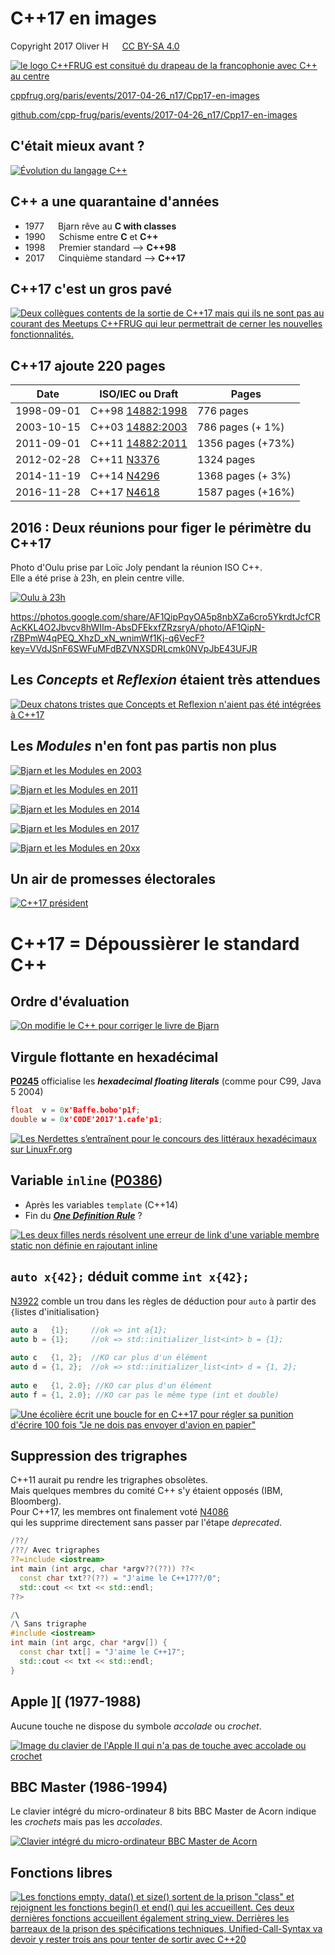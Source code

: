C++17 en images
===============

Copyright 2017 Oliver H &emsp; [CC BY-SA 4.0](https://creativecommons.org/licenses/by-sa/4.0/deed.fr)

[![le logo C++FRUG est consitué du drapeau de la francophonie avec C++ au centre](http://cpp-frug.github.io/images/Cpp-Francophonie.svg "Logo C++FRUG")](https://github.com/cpp-frug/cpp-frug.github.io/blob/master/images/Cpp-Francophonie.svg)

[cppfrug.org/paris/events/2017-04-26_n17/Cpp17-en-images](http://cpp-frug.github.io/paris/events/2017-04-26_n17/Cpp17-en-images/)

[github.com/cpp-frug/paris/events/2017-04-26_n17/Cpp17-en-images](https://github.com/cpp-frug/paris/blob/master/events/2017-04-26_n17/Cpp17-en-images/README.md)


C'était mieux avant ?
---------------------

[![Évolution du langage C++](https://cpp-frug.github.io/materials/images/cpp-evolution-path.svg)](https://github.com/cpp-frug/materials/blob/gh-pages/images/cpp-evolution-original.svg)


C++ a une quarantaine d'années
------------------------------

* 1977 &emsp; Bjarn rêve au **C with classes**
* 1990 &emsp; Schisme entre **C** et **C++**
* 1998 &emsp; Premier standard --> **C++98**
* 2017 &emsp; Cinquième standard --> **C++17**


C++17 c'est un gros pavé
------------------------

[![Deux collègues contents de la sortie de C++17 mais qui ils ne sont pas au courant des Meetups C++FRUG qui leur permettrait de cerner les nouvelles fonctionnalités.](http://cpp-frug.github.io/materials/images/cpp-complexe-cppfrug.svg)](https://github.com/cpp-frug/materials/blob/gh-pages/images/cpp-complexe-cppfrug.svg)


C++17 ajoute 220 pages
----------------------

Date      | ISO/IEC ou Draft                                                                                         | Pages
--------- | -------------------------------------------------------------------------------------------------------- | -------
1998-09-01|C++98 [14882:1998](http://www.lirmm.fr/~ducour/Doc-objets/ISO+IEC+14882-1998.pdf)                         |  776 pages
2003-10-15|C++03 [14882:2003](https://github.com/hstefan/htlib/blob/master/res/INCITS%2BISO%2BIEC%2B14882-2003.pdf)  |  786 pages (+ 1%)
2011-09-01|C++11 [14882:2011](http://new.vk.com/doc100509572_160085962?hash=6801602629449dfa59&dl=27c32949114b3322a2)| 1356 pages (+73%)
2012-02-28|C++11 [N3376](http://open-std.org/JTC1/SC22/WG21/docs/papers/2012/n3376.pdf)                              | 1324 pages
2014-11-19|C++14 [N4296](http://open-std.org/JTC1/SC22/WG21/docs/papers/2014/n4296.pdf)                              | 1368 pages (+ 3%)
2016-11-28|C++17 [N4618](http://open-std.org/JTC1/SC22/WG21/docs/papers/2016/n4618.pdf)                              | 1587 pages (+16%)



2016 : Deux réunions pour figer le périmètre du C++17
-----------------------------------------------------

Photo d'Oulu prise par Loïc Joly pendant la réunion ISO C++.  
Elle a été prise à 23h, en plein centre ville.

[![Oulu à 23h](https://photos.google.com/share/AF1QipPqyOA5p8nbXZa6cro5YkrdtJcfCRAcKKL4O2Jbvcv8hWIIm-AbsDFEkxfZRzsryA/photo/AF1QipN-rZBPmW4qPEQ_XhzD_xN_wnimWf1Kj-q6VecF?key=VVdJSnF6SWFuMFdBZVNXSDRLcmk0NVpJbE43UFJR)](https://goo.gl/photos/Fb6RYRfYj4pymtCk7)

https://photos.google.com/share/AF1QipPqyOA5p8nbXZa6cro5YkrdtJcfCRAcKKL4O2Jbvcv8hWIIm-AbsDFEkxfZRzsryA/photo/AF1QipN-rZBPmW4qPEQ_XhzD_xN_wnimWf1Kj-q6VecF?key=VVdJSnF6SWFuMFdBZVNXSDRLcmk0NVpJbE43UFJR


Les *Concepts* et *Reflexion* étaient très attendues
----------------------------------------------------

[![Deux chatons tristes que Concepts et Reflexion n'aient pas été intégrées à C++17](http://cpp-frug.github.io/materials/images/cpp-chatons-tristes_copyright-Ziyue-OliverH-2016_CC-BY-SA-3.jpg)](https://github.com/cpp-frug/materials/blob/gh-pages/images/cpp-chatons-tristes_copyright-Ziyue-OliverH-2016_CC-BY-SA-3.jpg)


Les *Modules* n'en font pas partis non plus
-------------------------------------------

[![Bjarn et les Modules en 2003](http://cpp-frug.github.io/materials/images/cpp-concepts-bjarne-path.2003.svg)](https://github.com/cpp-frug/materials/blob/gh-pages/images/cpp-concepts-bjarne-path.2003.svg)


[![Bjarn et les Modules en 2011](http://cpp-frug.github.io/materials/images/cpp-concepts-bjarne-path.2011.svg)](https://github.com/cpp-frug/materials/blob/gh-pages/images/cpp-concepts-bjarne-path.2011.svg)


[![Bjarn et les Modules en 2014](http://cpp-frug.github.io/materials/images/cpp-concepts-bjarne-path.2014.svg)](https://github.com/cpp-frug/materials/blob/gh-pages/images/cpp-concepts-bjarne-path.2014.svg)


[![Bjarn et les Modules en 2017](http://cpp-frug.github.io/materials/images/cpp-concepts-bjarne-path.2017.svg)](https://github.com/cpp-frug/materials/blob/gh-pages/images/cpp-concepts-bjarne-path.2017.svg)


[![Bjarn et les Modules en 20xx](http://cpp-frug.github.io/materials/images/cpp-concepts-bjarne-path.20xx.svg)](https://github.com/cpp-frug/materials/blob/gh-pages/images/cpp-concepts-bjarne-path.20xx.svg)


Un air de promesses électorales
-------------------------------

[![C++17 président](http://cpp-frug.github.io/materials/images/cpp-president-2017.svg)](https://github.com/cpp-frug/materials/blob/gh-pages/images/cpp-president-2017.svg)


C++17 = Dépoussièrer le standard C++
====================================


Ordre d'évaluation
------------------

[![On modifie le C++ pour corriger le livre de Bjarn](http://cpp-frug.github.io/materials/images/cpp17-bjarne-ordre-evaluation.png)](https://github.com/cpp-frug/materials/blob/gh-pages/images/cpp17-bjarne-ordre-evaluation.png)





<!--
C++17/20/23 dès aujourd'hui
---------------------------

Les [***feature testing macros***](http://en.cppreference.com/w/User:D41D8CD98F/feature_testing_macros) permettent d'écrire du code  
qui s'adapte aux fonctionnalités prises en charge   
par le compilateur et sa bibliotèque standard `std::`

```cpp
#ifdef __cpp_lib_experimental_filesystem
#include <filesystem>
void backup()
{
  std::filesystem::copy("file.txt","file.bak");
}
#else
void backup()
{
  /* ... */
}
#endif
```

* `__cpp_concept` (déjà pris en charge par GCC)
* `__cpp_lib_filesystem` (`_lib_` identifie une fonctionnalité de la `std::`)
* Correspond à la [date comme `2015'01`](en.cppreference.com/w/cpp/experimental/feature_test#Language_Features) selon la publication de la TS


Alternatives aux *feature testing macros*
----------------------------------------

* Macro `__cplusplus`  
  Valeurs `201103`, `201402` et bientôt `2017xx`  
  Ou bien `2011'03`, `2014'02` et `2017'00`  
  Juste bien pour détecter le flag `-std=c++14`  
  
* Macros [**Boost.Config**](http://www.boost.org/doc/libs/1_61_0/libs/config/doc/html/boost_config/boost_macro_reference.html)  

* [**`CMAKE_CXX_KNOWN_FEATURES`**](https://cmake.org/cmake/help/latest/prop_gbl/CMAKE_CXX_KNOWN_FEATURES.html)  
  CMake connait les fonctionnalités C++ du compilateur
        
    ```cmake
    target_compile_features(MyLib PRIVATE cxx_constexpr)
    ```
* Macro `__has_include`  


`__has_include()`
----------------

[**P0061**](https://wg21.link/p0061) ajoute la macro [**`__has_include()`**](http://en.cppreference.com/w/cpp/preprocessor/include)  
=> vérifie la présence d'un *header* à la compilation

```cpp
#ifdef __has_include
# if   __has_include(<filesystem>)
#            include <filesystem>
# elif __has_include(<experimental/filesystem>)
#            include <experimental/filesystem>
# elif __has_include(<boost/filesystem.hpp>)
#            include <boost/filesystem.hpp>
# else
#  error  Cannot find any 'filesystem' header
#else
# include <boost/filesystem.hpp>
#endif
```

-->

Virgule flottante en hexadécimal
--------------------------------
    
[**P0245**](http://wg21.link/p0245) officialise les ***hexadecimal floating literals*** (comme pour C99, Java 5 2004)
    
```cpp
float  v = 0x'Baffe.bobo'p1f;
double w = 0x'C0DE'2017'1.cafe'p1;
``` 
    
[![Les Nerdettes s’entraînent pour le concours des littéraux hexadécimaux sur LinuxFr.org](https://cpp-frug.github.io/materials/images/nerdettes_litteral_hexa.svg)](https://github.com/cpp-frug/materials/blob/gh-pages/images/nerdettes_litteral_hexa.svg)


<!--
Concours de jeux de mots
------------------------

[Attention, le concours se termine fin janvier !](http://linuxfr.org/news/attention-le-concours-de-jeux-de-mots-se-termine-fin-janvier-2017)

[![Les deux filles nerds discutent sur la manipulation des bits au grand bonheur des jeux de mots](https://cpp-frug.github.io/materials/images/nerd_jeux-de-mots.svg)](https://github.com/cpp-frug/materials/blob/gh-pages/images/nerd_jeux-de-mots.svg)



`if constexpr`
-------------

[**P0292**](https://wg21.link/p0292) simplifie la métaprogrammation avec  
`static_if` ... `constexpr_if` ... `constexpr if`  
... et finalement `if constexpr`
  
```cpp
template <class T, class... R>
void fonction (const T& t, const R&... r)
{
  std::cout << t;    // Gère un argument
  if constexpr (sizeof...(r))
    fonction(r...);  // Gère le reste
  else
    std::cout << std::endl;
}
```
-->

Variable `inline` ([P0386](http://wg21.link/p0386))
----------------------------------------------------

* Après les variables `template` (C++14)
* Fin du [***One Definition Rule***](https://en.wikipedia.org/wiki/One_Definition_Rule) ?

[![Les deux filles nerds résolvent une erreur de link d'une variable membre static non définie en rajoutant inline](https://cpp-frug.github.io/materials/images/nerd_cpp17_variable_inline.svg)](https://github.com/cpp-frug/materials/blob/gh-pages/images/nerd_cpp17_variable_inline.svg)

<!--

Structured bindings
-------------------

[P0217](https://wg21.link/p0217) apporte la **décomposition du retour de fonction**,  
mais limitée aux `std::tuple`, aux tableaux (`std::array`)  
et aux structures plates (`std::pair`)
    
```cpp
struct A
{
  int  a;
  bool b;
  char c;
};

A foo()
{
  return A{42, true, 'c'};
}

auto [ x, y, ignored ] = foo();
``` 
    
* Mieux que `std::tie` (cantonné aux `std::tuple` et à `std::pair`)
* Mais pas de `std::ignore`


`if(init;condition)` et `switch(init;condition)`
-----------------------------------------------

[P0305](wg21.link/p0305) ajoute les *instructions de sélection avec initialiseur*  
comme `for(init; condition; incrément)`

```cpp
if (auto [it, inserted] = mySet.insert(value); inserted)
{
  foo(it);
}

switch (bool loop=true; loop)
{
  /* ... */
  loop = false;
  /* ... */
}
```
-->

`auto x{42};` déduit comme `int x{42};`
-------------------------------------

[N3922](https://wg21.link/n3922) comble un trou dans les règles de déduction pour `auto` à partir des `{`listes d'initialisation`}`
    
```cpp
auto a   {1};     //ok => int a{1};
auto b = {1};     //ok => std::initializer_list<int> b = {1};
    
auto c   {1, 2};  //KO car plus d'un élément
auto d = {1, 2};  //ok => std::initializer_list<int> d = {1, 2};
    
auto e   {1, 2.0}; //KO car plus d'un élément
auto f = {1, 2.0}; //KO car pas le même type (int et double)
``` 
    
[![Une écolière écrit une boucle for en C++17 pour régler sa punition d'écrire 100 fois "Je ne dois pas envoyer d'avion en papier"](http://cpp-frug.github.io/materials/images/cpp-ecole-primaire_copyright-Ziyue-OliverH-2016_CC-BY-SA-3_auto.jpg)](https://github.com/cpp-frug/materials/blob/gh-pages/images/README.md#c17-sauve-une-%C3%A9coli%C3%A8re)


<!--
`typename` pour les paramètres `template template`
-------------------------------------------------

[N4051](https://wg21.link/n4051) autorise enfin `typename` pour les paramètres `template template`

```cpp
template<template<typename> class    T> class Cpp98;
template<template<typename> typename T> class Cpp17;
```


C++ without `class`
-------------------

Le nom originel du C++ était ***C with `class`***.  
Avec [N4051](https://wg21.link/n4051), le C++17 devient le ***C++ without `class`***.

```cpp
template <class T, template<class> C>
class AvecClass : C<T>
{
    int v;
};
    
template <typename T, template<typename> C>
struct SansClass : private C<T>
{
private:
    int v;
};
```
-->


Suppression des trigraphes
--------------------------

C++11 aurait pu rendre les trigraphes obsolètes.  
Mais quelques membres du comité C++ s'y étaient opposés (IBM, Bloomberg).  
Pour C++17, les membres ont finalement voté [N4086](https://wg21.link/n4086)  
qui les supprime directement sans passer par l'étape *deprecated*.

```cpp
/??/
/??/ Avec trigraphes
??=include <iostream>
int main (int argc, char *argv??(??)) ??< 
  const char txt??(??) = "J'aime le C++17??/0";
  std::cout << txt << std::endl;
??>
``` 
    
```cpp
/\
/\ Sans trigraphe
#include <iostream>
int main (int argc, char *argv[]) {
  const char txt[] = "J'aime le C++17";
  std::cout << txt << std::endl;
}
```


Apple ][ (1977-1988)
--------------------

Aucune touche ne dispose du symbole *accolade* ou *crochet*.

[![Image du clavier de l'Apple II qui n'a pas de touche avec accolade ou crochet](https://upload.wikimedia.org/wikipedia/commons/thumb/2/21/Apple_II-IMG_7073.jpg/1024px-Apple_II-IMG_7073.jpg)](https://commons.wikimedia.org/wiki/File:Apple_II-IMG_7073.jpg)


BBC Master (1986-1994)
----------------------

Le clavier intégré du micro-ordinateur 8 bits BBC Master de Acorn indique les *crochets* mais pas les *accolades*.

[![Clavier intégré du micro-ordinateur BBC Master de Acorn](https://upload.wikimedia.org/wikipedia/commons/6/60/Acorn_BBC_Master_Series.jpg "Micro-ordinateur BBC Master de Acorn (8-bit avec clavier intégré) fabriqué entre 1986 et 1994")](https://en.wikipedia.org/wiki/BBC_Master)

<!--

Suppression du mot-clé `register`
--------------------------------

> Historiquement, le mot-clé [`register`](http://en.cppreference.com/w/c/keyword/register) aidait le compilateur à identifier la variable à conserver dans un registre du processeur (les compilateurs n'étaient pas très futés...)
>
> * **C++11** déprécie `register`  
>   (conservé pour compatibilité avec le C)
>
> * **C++17** résèrve `register` pour un autre usage futur  
>   (trop compliqué de résoudre les différences avec le C)


Booléen non incrémentable
-------------------------

La spécification initiale de `bool` ne devait pas trop casser le bon vieux code C/C++.
    
* décrémentation interdite
* incrémentation autorisée
    
    ```c
    #define bool int
    ```

Maintenant, l'incrémentation devient également interdite.

```cpp
bool b = foo();
--b; // Erreur depuis C++98
++b; // Erreur depuis C++17
```

-->

Fonctions libres
----------------

[![Les fonctions empty, data() et size() sortent de la prison "class" et rejoignent les fonctions begin() et end() qui les accueillent. Ces deux dernières fonctions accueillent également string_view. Derrières les barreaux de la prison des spécifications techniques, Unified-Call-Syntax va devoir y rester trois ans pour tenter de sortir avec C++20](http://cpp-frug.github.io/materials/images/fonctions_libres.svg)](https://github.com/cpp-frug/materials/blob/gh-pages/images/README.md#les-fonctions-libres)
